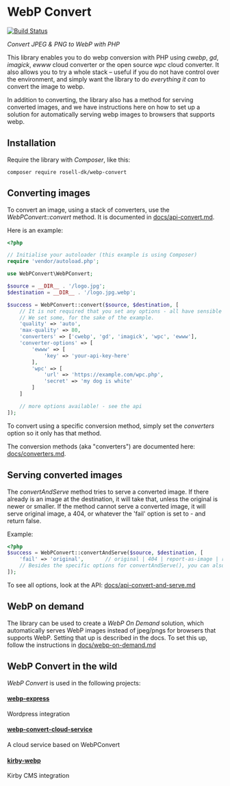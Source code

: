 # WebP Convert

[![Build Status](https://travis-ci.org/rosell-dk/webp-convert.png?branch=master)](https://travis-ci.org/rosell-dk/webp-convert)

*Convert JPEG & PNG to WebP with PHP*

This library enables you to do webp conversion with PHP using *cwebp*, *gd*, *imagick*, *ewww* cloud converter or the open source *wpc* cloud converter. It also allows you to try a whole stack &ndash; useful if you do not have control over the environment, and simply want the library to do *everything it can* to convert the image to webp.

In addition to converting, the library also has a method for serving converted images, and we have instructions here on how to set up a solution for automatically serving webp images to browsers that supports webp.

## Installation
Require the library with *Composer*, like this:

```text
composer require rosell-dk/webp-convert
```

## Converting images
To convert an image, using a stack of converters, use the *WebPConvert::convert* method. It is documented in [docs/api-convert.md](https://github.com/rosell-dk/webp-convert/blob/master/docs/api-convert.md).

Here is an example:

```php
<?php

// Initialise your autoloader (this example is using Composer)
require 'vendor/autoload.php';

use WebPConvert\WebPConvert;

$source = __DIR__ . '/logo.jpg';
$destination = __DIR__ . '/logo.jpg.webp';

$success = WebPConvert::convert($source, $destination, [
    // It is not required that you set any options - all have sensible defaults.
    // We set some, for the sake of the example.
    'quality' => 'auto',
    'max-quality' => 80,
    'converters' => ['cwebp', 'gd', 'imagick', 'wpc', 'ewww'],
    'converter-options' => [
        'ewww' => [
            'key' => 'your-api-key-here'
        ],
        'wpc' => [
            'url' => 'https://example.com/wpc.php',
            'secret' => 'my dog is white'
        ]
    ]

    // more options available! - see the api
]);
```

To convert using a specific conversion method, simply set the *converters* option so it only has that method.

The conversion methods (aka "converters") are documented here:   [docs/converters.md](https://github.com/rosell-dk/webp-convert/blob/master/docs/docs/converters.md).


## Serving converted images
The *convertAndServe* method tries to serve a converted image. If there already is an image at the destination, it will take that, unless the original is newer or smaller. If the method cannot serve a converted image, it will serve original image, a 404, or whatever the 'fail' option is set to - and return false.

Example:
```php
<?php
$success = WebPConvert::convertAndServe($source, $destination, [
    'fail' => 'original',       // original | 404 | report-as-image | report
    // Besides the specific options for convertAndServe(), you can also use the options for convert()
]);
```
To see all options, look at the API: [docs/api-convert-and-serve.md](https://github.com/rosell-dk/webp-convert/blob/master/docs/api-convert-and-serve.md)


## WebP on demand
The library can be used to create a *WebP On Demand* solution, which automatically serves WebP images instead of jpeg/pngs for browsers that supports WebP. Setting that up is described in the docs. To set this up, follow the instructions in [docs/webp-on-demand.md](https://github.com/rosell-dk/webp-convert/blob/master/docs/webp-on-demand.md)


## WebP Convert in the wild
*WebP Convert* is used in the following projects:


#### [webp-express](https://github.com/rosell-dk/webp-express)
Wordpress integration

#### [webp-convert-cloud-service](https://github.com/rosell-dk/webp-convert-cloud-service)
A cloud service based on WebPConvert

#### [kirby-webp](https://github.com/S1SYPHOS/kirby-webp)
Kirby CMS integration
